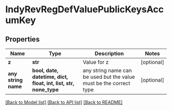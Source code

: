 # IndyRevRegDefValuePublicKeysAccumKey


## Properties
Name | Type | Description | Notes
------------ | ------------- | ------------- | -------------
**z** | **str** | Value for z | [optional] 
**any string name** | **bool, date, datetime, dict, float, int, list, str, none_type** | any string name can be used but the value must be the correct type | [optional]

[[Back to Model list]](../README.md#documentation-for-models) [[Back to API list]](../README.md#documentation-for-api-endpoints) [[Back to README]](../README.md)


